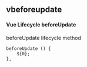 ## vbeforeupdate
#### Vue Lifecycle beforeUpdate
beforeUpdate lifecycle method
```
beforeUpdate () {
	${0};
},
```